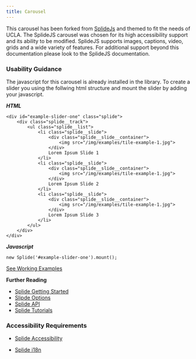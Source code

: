 ```yaml
---
title: Carousel
---
```

This carousel has been forked from [SplideJs](https://splidejs.com) and themed to fit the needs of UCLA. The SplideJS carousel was chosen for its high accessibility support and its ability to be modified. SplideJS supports images, captions, video, grids and a wide variety of features. For additional support beyond this documentation please look to the SplideJS documentation.

### **Usability Guidance**

The javascript for this carousel is already installed in the library. To create a slider you using the follwing html structure and mount the slider by adding your javascript.

***HTML***
```
<div id="example-slider-one" class="splide">
    <div class="splide__track">
        <ul class="splide__list">
            <li class="splide__slide">
                <div class="splide__slide__container">
                    <img src="/img/examples/tile-example-1.jpg">
                </div>
                Lorem Ipsum Slide 1
            </li>
            <li class="splide__slide">
                <div class="splide__slide__container">
                    <img src="/img/examples/tile-example-1.jpg">
                </div>
                Lorem Ipsum Slide 2
            </li>
            <li class="splide__slide">
                <div class="splide__slide__container">
                    <img src="/img/examples/tile-example-1.jpg">
                </div>
                Lorem Ipsum Slide 3
            </li>
        </ul>
    </div>
</div>
```

***Javascript***
```
new Splide('#example-slider-one').mount();
```

[See Working Examples](/components/detail/carousel--default)

**Further Reading**

- [Splide Getting Started](https://splidejs.com/getting-started/)
- [Slipde Options](https://splidejs.com/options/)
- [Splide API](https://splidejs.com/apis/)
- [Splide Tutorials](https://splidejs.com/category/tutorials/)

### **Accessibility Requirements**

- [Splide Accessibility](https://splidejs.com/accessibility/)
* [Splide i18n](https://splidejs.com/i18n/)

